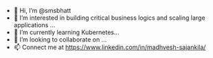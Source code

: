 - 👋 Hi, I’m @smsbhatt
- 👀 I’m interested in building critical business logics and scaling large applications ...
- 🌱 I’m currently learning Kubernetes...
- 💞️ I’m looking to collaborate on ...
- 📫 Connect me at https://www.linkedin.com/in/madhvesh-sajankila/

<!---
smsbhatt/smsbhatt is a ✨ special ✨ repository because its `README.md` (this file) appears on your GitHub profile.
You can click the Preview link to take a look at your changes.
--->
